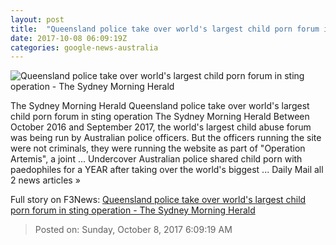 ```yaml
---
layout: post
title:  "Queensland police take over world's largest child porn forum in sting operation - The Sydney Morning Herald"
date: 2017-10-08 06:09:19Z
categories: google-news-australia
---
```


![Queensland police take over world's largest child porn forum in sting operation - The Sydney Morning Herald](http://www.smh.com.au/content/dam/images/g/y/u/m/m/y/image.related.articleLeadwide.620x349.gywcps.png/1507442843668.jpg)

The Sydney Morning Herald Queensland police take over world's largest child porn forum in sting operation The Sydney Morning Herald Between October 2016 and September 2017, the world's largest child abuse forum was being run by Australian police officers. But the officers running the site were not criminals, they were running the website as part of "Operation Artemis", a joint ... Undercover Australian police shared child porn with paedophiles for a YEAR after taking over the world's biggest ... Daily Mail all 2 news articles »


Full story on F3News: [Queensland police take over world's largest child porn forum in sting operation - The Sydney Morning Herald](http://www.f3nws.com/n/KTaHzH)

> Posted on: Sunday, October 8, 2017 6:09:19 AM
